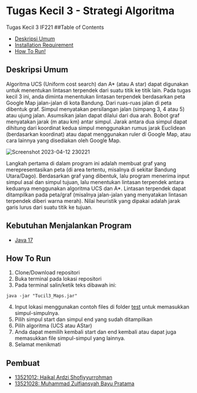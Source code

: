 # Tugas Kecil 3 - Strategi Algoritma
Tugas Kecil 3 IF221
##Table of Contents
- [Deskripsi Umum](#deskripsi-umum)
- [Installation Requirement](#installation-requirement)
- [How To Run!](#how-to-run)

## Deskripsi Umum
Algoritma UCS (Uniform cost search) dan A* (atau A star) dapat digunakan untuk menentukan lintasan terpendek dari suatu titik ke titik lain. Pada tugas kecil 3 ini, anda diminta menentukan lintasan terpendek berdasarkan peta Google Map jalan-jalan di kota Bandung. Dari ruas-ruas jalan di peta dibentuk graf. Simpul menyatakan persilangan jalan (simpang 3, 4 atau 5) atau ujung jalan. Asumsikan jalan dapat dilalui dari dua arah. Bobot graf menyatakan jarak (m atau km) antar simpul. Jarak antara dua simpul dapat dihitung dari koordinat kedua simpul menggunakan rumus jarak Euclidean (berdasarkan koordinat) atau dapat menggunakan ruler di Google Map, atau cara lainnya yang disediakan oleh Google Map.

![Screenshot 2023-04-12 230221](https://user-images.githubusercontent.com/103443120/231515910-dfbd3f67-a705-4b66-a98c-a60836316cee.jpg)

Langkah pertama di dalam program ini adalah membuat graf yang merepresentasikan peta (di area tertentu, misalnya di sekitar Bandung Utara/Dago). Berdasarkan graf yang dibentuk, lalu program menerima input simpul asal dan simpul tujuan, lalu menentukan lintasan terpendek antara keduanya menggunakan algoritma UCS dan A*. Lintasan terpendek dapat ditampilkan pada peta/graf (misalnya jalan-jalan yang menyatakan lintasan terpendek diberi warna merah). Nilai heuristik yang dipakai adalah jarak garis lurus dari suatu titik ke tujuan.

## Kebutuhan Menjalankan Program
* [Java 17](https://www.oracle.com/java/technologies/javase/jdk17-archive-downloads.html)

## How To Run
1. Clone/Download repositori
2. Buka terminal pada lokasi repositori
3. Pada terminal salin/ketik teks dibawah ini:
```
java -jar "Tucil3_Maps.jar"
```
4. Input lokasi menggunakan contoh files di folder [test](./test/) untuk memasukkan simpul-simpulnya.
5. Pilih simpul start dan simpul end yang sudah ditampilkan
7. Pilih algoritma (UCS atau AStar)
8. Anda dapat memilih kembali start dan end kembali atau dapat juga memasukkan file simpul-simpul yang lainnya.
9. Selamat menikmati

## Pembuat
- [13521012: Haikal Ardzi Shofiyyurrohman](https://github.com/AlphaThrone)
- [13521028: Muhammad Zulfiansyah Bayu Pratama](https://github.com/zulfiansyah404)
